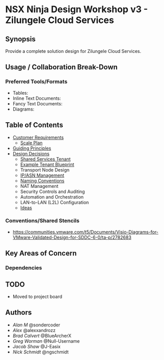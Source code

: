 # NSX Ninja Design Workshop v3 - Zilungele Cloud Services

## Synopsis

Provide a complete solution design for Zilungele Cloud Services.

## Usage / Collaboration Break-Down

### Preferred Tools/Formats

- Tables:
- Inline Text Documents:
- Fancy Text Documents:
- Diagrams:

## Table of Contents

- [Customer Requirements](REQUIREMENTS.md)
  - [Scale Plan](SCALE.md)
- [Guiding Principles](GUIDINGPRINCIPLES.md)
- [Design Decisions](DESIGNDECISIONS.md)
  - [Shared Services Tenant]('img/Shared%20Services%20Pod.png')
  - [Example Tenant Blueprint]('img/IaaS%20Logical%20Routing-Tier-1%20Services.png)
  - Transport Node Design
  - [IP/ASN Management](IP_ASN_REGISTRY.md)
  - [Naming Conventions](NAMING.md)
  - NAT Management
  - Security Controls and Auditing
  - Automation and Orchestration
  - LAN-to-LAN (L2L) Configuration
  - [Ideas](IDEAS.md)

### Conventions/Shared Stencils

- <https://communities.vmware.com/t5/Documents/Visio-Diagrams-for-VMware-Validated-Design-for-SDDC-6-0/ta-p/2782683>

## Key Areas of Concern

### Dependencies

## TODO

- Moved to project board

## Authors

- *Alan M* @sondercoder
- *Alex* @alexxandrozz
- *Brad Calvert* @BlueArcherX
- *Greg Worman* @Null-Username
- *Jacob Shaw* @J-Easix
- *Nick Schmidt* @ngschmidt
